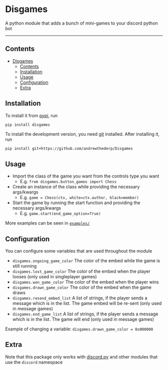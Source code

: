 # Disgames
A python module that adds a bunch of mini-games to your discord python bot

---
## Contents

- [Disgames](#disgames)
  - [Contents](#contents)
  - [Installation](#installation)
  - [Usage](#usage)
  - [Configuration](#configuration)
  - [Extra](#extra)

## Installation

To install it from [pypi](https://pypi.org/project/disgames), run

```sh
pip install disgames
```

To install the development version, you need [git](https://git-scm.com/downloads) installed. After installing it, run

```shell
pip install git+https://github.com/andrewthederp/Disgames
```

## Usage

- Import the class of the game you want from the controls type you want
  - E.g. `from disgames.button_games import Chess`
- Create an instance of the class while providing the necessary args/kwargs
  - E.g. `game = Chess(ctx, white=ctx.author, black=member)`
- Start the game by running the start function and providing the necessary args/kwargs
  - E.g. `game.start(end_game_option=True)`

More examples can be seen in [`examples/`](./examples/)

## Configuration
You can configure some variables that are used throughout the module
- `disgames.ongoing_game_color` The color of the embed while the game is still running
- `disgames.lost_game_color` The color of the embed when the player looses (only used in singleplayer games)
- `disgames.won_game_color` The color of the embed when the player wins
- `disgames.drawn_game_color` The color of the embed when the game draws
- `disgames.resend_embed_list` A list of strings, if the player sends a message which is in the list. The game embed will be re-sent (only used in message games)
- `disgames.end_game_list` A list of strings, if the player sends a message which is in the list. The game will end (only used in message games)

Example of changing a variable: `disgames.drawn_game_color = 0x000000`

## Extra
Note that this package only works with [discord.py](https://pypi.org/project/discord.py) and other modules that use the `discord` namespace
